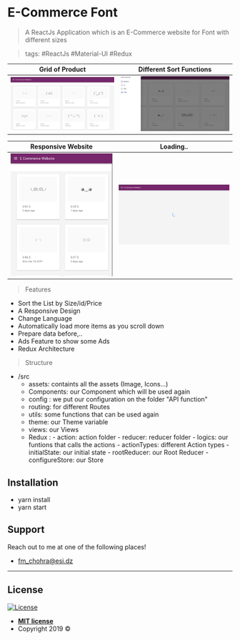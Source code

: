 

# E-Commerce Font

> A ReactJs  Application which is an E-Commerce website for Font with different sizes


> tags: #ReactJs #Material-UI #Redux 
>
 Grid of Product         |  Different Sort Functions
:-------------------------:|:-------------------------:
![](src/assets/ScreenShots/1.png)  | ![](src/assets/ScreenShots/2.png)

Responsive Website         |  Loading..
:-------------------------:|:-------------------------:
 ![](src/assets/ScreenShots/3.png)  |![](src/assets/ScreenShots/4.png)






> Features

- Sort the List by Size/id/Price
- A Responsive Design 
- Change Language 
- Automatically load more items as you scroll down
- Prepare data before,..
- Ads Feature to show some Ads
- Redux Architecture

> Structure 

- /src
    - assets:  containts all the assets (Image, Icons...)
    - Components: our Component which will be used again
    - config : we put our configuration on the folder "API function"
    - routing: for different Routes
    - utils: some functions that can be used again
    - theme: our Theme variable
    - views: our Views
    - Redux : 
            - action: action folder 
            - reducer: reducer folder
            - logics: our funtions that calls the actions
            - actionTypes: different Action types
            - initialState: our initial state
            - rootReducer: our Root Reducer 
            - configureStore: our Store

    


## Installation

- yarn install
- yarn start

## Support

Reach out to me at one of the following places!

-  fm_chohra@esi.dz

---


## License

[![License](http://img.shields.io/:license-mit-blue.svg?style=flat-square)](http://badges.mit-license.org)

- **[MIT license](http://opensource.org/licenses/mit-license.php)**
- Copyright 2019 © 

